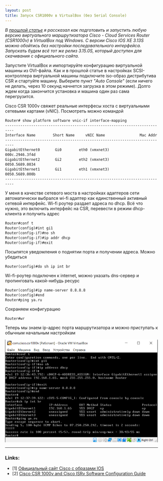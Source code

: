 ```yaml
---
layout: post
title: Запуск CSR1000v в VirtualBox (без Serial Console)
---
```


*В [прошлой статье](https://vostbur.github.io/csr1000v-virtualbox-setup/) я рассказал как подготовить и запустить любую версию виртуального маршрутизатора Cisco - Cloud Services Router (СSR1000v) в VirtualBox под Windows. С версии Cisco IOS XE 3.13S можно обойтись без настройки последовательного интерфейса. Запускать будем всё тот же релиз 3.15.0S, который доступен для скачивания с официального сайта.*

Запустите VirtualBox и импортируйте конфигурацию виртуальной машины из OVI-файла. Как и в прошлой статье в настройках SCSI-контроллера виртуальной машины подключите iso-образ дистрибутива CSR и стартуйте машину. Выберите пункт *"Auto Console"* (если ничего не делать, через 10 секунд начнется загрузка в этом режиме). Долго ждем когда закончится установка и машина один раз сама перегрузится.

Cisco CSR 1000v свяжет реальные интерфесы хоста с виртуальными сетевыми картами (vNIC). Посмотреть можно командой
    
    Router# show platform software vnic-if interface-mapping
    --------------------------------------------------------------------------
    Interface Name        Short Name     vNIC Name                Mac Addr
    --------------------------------------------------------------------------
    GigabitEthernet0       Gi0        eth0 (vmxnet3)           000c.2946.3f4d
    GigabitEthernet2       Gi2        eth2 (vmxnet3)           0050.5689.0034
    GigabitEthernet1       Gi1        eth1 (vmxnet3)           0050.5689.000b
    --------------------------------------------------------------------------

У меня в качестве сетевого моста в настройках адаптеров сети автоматически выбрался wi-fi адаптер как единственный активный сетевой интерфейс. Wi-fi роутер раздает адреса по dhcp. Всё что нужно, это включить интерфейс на CSR, перевеcти в режим dhcp-клиента  и получить адрес 

    Router#conf t
    Router(config)#int gi1
    Router(config-if)#no sh
    Router(config-if)#ip addr dhcp
    Router(config-if)#exit
    
Посыпятся уведомления о поднятии порта и получении адреса. Можно убедиться

    Router(config)#do sh ip int br

Wi-fi-роутер подключен к internet, можно указать dns-сервер и пропинговать какой-нибудь ресурс

    Router(config)#ip name-server 8.8.8.8
    Router(config)#end
    Router#ping ya.ru

Сохраняем конфигурацию

    Router#wr

Теперь мы знаем ip-адрес порта маршрутизатора и можно приступать к обычным начальным настройкам

![](/images/ping-ya-ru-from-csr.PNG)


----
### Links:

- [1] [Официальный сайт Cisco с образами IOS](https://software.cisco.com/download/home/284364978/type/282046477/release/3.15.0S)
- [2] [Cisco CSR 1000v and Cisco ISRv Software Configuration Guide](https://www.cisco.com/c/en/us/td/docs/routers/csr1000/software/configuration/b_CSR1000v_Configuration_Guide.html)
